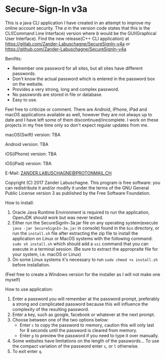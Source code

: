 # Secure-Sign-In v3a
This is a java CLI application I have created in an attempt to improve my online account security. The _a_ in the version code states that this is the CLI(Command Line Interface) version where _b_ would be the GUI(Graphical User Interface). Find the new release(C++ CLI application) at https://gitlab.com/Zander-Labuschagne/SecureSignIn-v4a or https://github.com/Zander-Labuschagne/SecureSignIn-v4a

Benifits:
  - Remember one password for all sites, but all sites have different passwords.
  - Don't know the actual password which is entered in the password box on the website.
  - Provides a very strong, long and complex password.
  - No passwords are stored in file or database.
  - Easy to use.
  
Feel free to criticize or comment.
There are Android, iPhone, iPad and macOS applications available as well, however they are not always up to date and I have left some of them discontinued/incomplete. I work on these projects in my free time only so don't expect regular updates from me.

macOS(Swift) version: TBA

Android version: TBA

iOS(iPhone) version: TBA

iOS(iPad) version: TBA

E-Mail: ZANDER.LABUSCHAGNE@PROTONMAIL.CH

Copyright (C) 2017 Zander Labuschagne. This program is free software: you can redistribute it and/or modify it under the terms of the GNU General Public License version 3 as published by the Free Software Foundation.

How to install:
  1. Oracle Java Runtime Environment is required to run the application, OpenJDK should work but was never tested.
  2. Either run the SecureSignIn-3a.jar file on any operating system(execute ``java -jar SecureSignIn-3a.jar`` in console) found in the ``bin`` directory, or run the ``install.sh`` file after extracting the zip file to install the application on Linux or MacOS systems with the following command: ``sudo sh install.sh`` which should add a ``ssi`` command that you can execute in a terminal session.  (Be sure to extract the appropraite file for your system, i.e. macOS or Linux)
  3. On some Linux systems it's necessary to run ``sudo chmod +x install.sh`` before installation.
  
  (Feel free to create a Windows version for the installer as I will not make one myself)

How to use application:
1. Enter a password you will remember at the password prompt, preferably a strong and complicated password because this will influence the complexity of the resulting password.
2. Enter a key, such as google, facebook or whatever at the next prompt.
3. Choose between one of the two options below:
    * Enter ``c`` to copy the password to memory, caution this will only last for 8 seconds until the password is cleared from memory.
    * Enter ``p`` to preview the password if you need to type it over manually.
4. Some websites have limitations on the length of the passwords... To use the compact variation of the password enter ``s``, or ``l`` otherwise.
5. To exit enter ``q``.